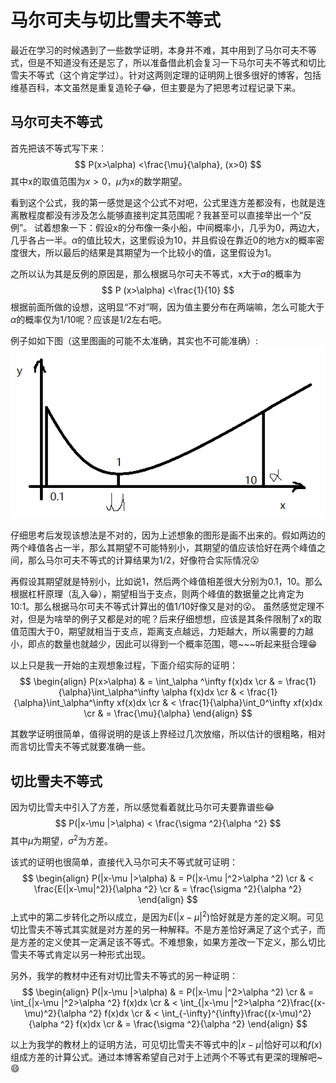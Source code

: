 # 马尔可夫与切比雪夫不等式


<!--more-->

<!--# 马尔可夫与切比雪夫不等式-->
最近在学习的时候遇到了一些数学证明，本身并不难，其中用到了马尔可夫不等式，但是不知道没有还是忘了，所以准备借此机会复习一下马尔可夫不等式和切比雪夫不等式（这个肯定学过）。针对这两则定理的证明网上很多很好的博客，包括维基百科，本文虽然是重复造轮子:joy:，但主要是为了把思考过程记录下来。

## 马尔可夫不等式
首先把该不等式写下来：
$$
P(x>\alpha) <\frac{\mu}{\alpha}, (x>0)
$$
其中x的取值范围为$x>0$，$\mu$为x的数学期望。

看到这个公式，我的第一感觉是这个公式不对吧，公式里连方差都没有，也就是连离散程度都没有涉及怎么能够直接判定其范围呢？我甚至可以直接举出一个“反例”。
试着想象一下：假设x的分布像一条小船，中间概率小，几乎为0，两边大，几乎各占一半。$\alpha$的值比较大，这里假设为10，并且假设在靠近0的地方x的概率密度很大，所以最后的结果是其期望为一个比较小的值，这里假设为1。

之所以认为其是反例的原因是，那么根据马尔可夫不等式，x大于$\alpha$的概率为
$$
P (x>\alpha) <\frac{1}{10}
$$
根据前面所做的设想，这明显“不对”啊，因为值主要分布在两端嘛，怎么可能大于$\alpha$的概率仅为1/10呢？应该是1/2左右吧。

例子如如下图（这里图画的可能不太准确，其实也不可能准确）:
![“反例”](https://raw.githubusercontent.com/xinyu-yang/imgs/master/imgs/markov_draw.png "“反例”")

<!--<a href="https://imgbb.com/"><img src="https://i.ibb.co/rb7M9F6/image.png" alt="image" border="0"></a>-->

仔细思考后发现该想法是不对的，因为上述想象的图形是画不出来的。假如两边的两个峰值各占一半，那么其期望不可能特别小，其期望的值应该恰好在两个峰值之间，那么马尔可夫不等式的计算结果为1/2，好像符合实际情况:open_mouth:

再假设其期望就是特别小，比如说1，然后两个峰值相差很大分别为0.1，10。那么根据杠杆原理（乱入:grin:），期望相当于支点，则两个峰值的数据量之比肯定为10:1。那么根据马尔可夫不等式计算出的值1/10好像又是对的:open_mouth:。
虽然感觉定理不对，但是为啥举的例子又都是对的呢？后来仔细想想，应该是其条件限制了x的取值范围大于0，期望就相当于支点，距离支点越远，力矩越大，所以需要的力越小，即点的数量也就越少，因此可以得到一个概率范围，嗯~~~听起来挺合理:grin:

以上只是我一开始的主观想象过程，下面介绍实际的证明：
$$
\begin{align}
P(x>\alpha) & = \int_\alpha ^\infty f(x)dx \cr
            & = \frac{1}{\alpha}\int_\alpha^\infty \alpha f(x)dx \cr
            & < \frac{1}{\alpha}\int_\alpha^\infty xf(x)dx \cr
            & < \frac{1}{\alpha}\int_0^\infty xf(x)dx \cr
            & = \frac{\mu}{\alpha}
\end{align}
$$

其数学证明很简单，值得说明的是该上界经过几次放缩，所以估计的很粗略，相对而言切比雪夫不等式就要准确一些。

## 切比雪夫不等式
因为切比雪夫中引入了方差，所以感觉看着就比马尔可夫要靠谱些:joy:
$$
P(|x-\mu |>\alpha) < \frac{\sigma ^2}{\alpha ^2}
$$
其中$\mu$为期望，$\sigma ^2$为方差。

该式的证明也很简单，直接代入马尔可夫不等式就可证明：
$$
\begin{align}
P(|x-\mu |>\alpha) & = P(|x-\mu |^2>\alpha ^2) \cr
                   & < \frac{E(|x-\mu|^2)}{\alpha ^2} \cr
                   & = \frac{\sigma ^2}{\alpha ^2}
\end{align}
$$
上式中的第二步转化之所以成立，是因为$E(|x-\mu|^2)$恰好就是方差的定义啊。可见切比雪夫不等式其实就是对方差的另一种解释。不是方差恰好满足了这个式子，而是方差的定义使其一定满足该不等式。不难想象，如果方差改一下定义，那么切比雪夫不等式肯定以另一种形式出现。

另外，我学的教材中还有对切比雪夫不等式的另一种证明：
$$
\begin{align}
P(|x-\mu |>\alpha) & = P(|x-\mu |^2>\alpha ^2) \cr
                   & = \int_{|x-\mu |^2>\alpha ^2} f(x)dx \cr
                   & < \int_{|x-\mu |^2>\alpha ^2}\frac{(x-\mu)^2}{\alpha ^2} f(x)dx \cr
                   & < \int_{-\infty}^{\infty}\frac{(x-\mu)^2}{\alpha ^2} f(x)dx \cr
                   & = \frac{\sigma ^2}{\alpha ^2}
\end{align}
$$

以上为我学的教材上的证明方法，可见切比雪夫不等式中的$|x-\mu|$恰好可以和$f(x)$组成方差的计算公式。通过本博客希望自己对于上述两个不等式有更深的理解吧~:smile:


